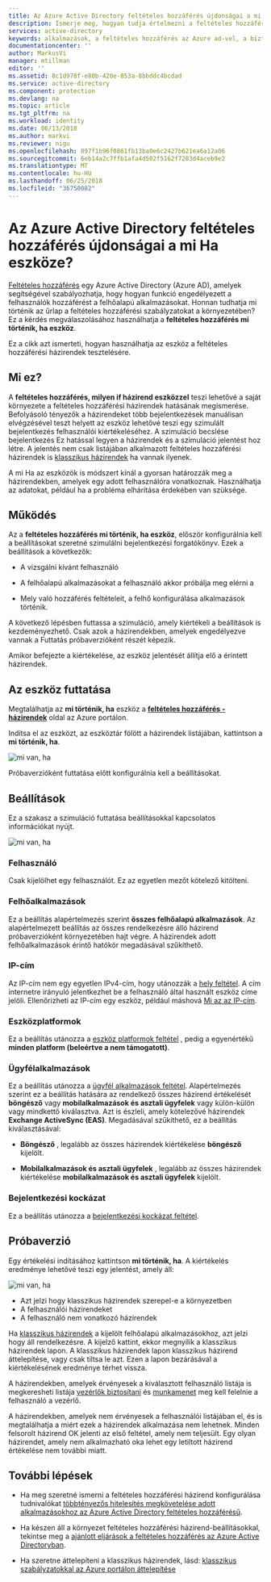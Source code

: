 ```yaml
---
title: Az Azure Active Directory feltételes hozzáférés újdonságai a mi Ha eszköze?
description: Ismerje meg, hogyan tudja értelmezni a feltételes hozzáférési házirendek hatását a saját környezete.
services: active-directory
keywords: alkalmazások, a feltételes hozzáférés az Azure ad-vel, a biztonságos hozzáférés a vállalati erőforrásokhoz, a feltételes hozzáférési házirendekkel a feltételes hozzáférés
documentationcenter: ''
author: MarkusVi
manager: mtillman
editor: ''
ms.assetid: 8c1d978f-e80b-420e-853a-8bbddc4bcdad
ms.service: active-directory
ms.component: protection
ms.devlang: na
ms.topic: article
ms.tgt_pltfrm: na
ms.workload: identity
ms.date: 06/13/2018
ms.author: markvi
ms.reviewer: nigu
ms.openlocfilehash: 897f1b96f0861fb13ba0e6c2427b621ea6a12a06
ms.sourcegitcommit: 6eb14a2c7ffb1afa4d502f5162f7283d4aceb9e2
ms.translationtype: MT
ms.contentlocale: hu-HU
ms.lasthandoff: 06/25/2018
ms.locfileid: "36750082"
---
```

# <a name="what-is-the-what-if-tool-in-azure-active-directory-conditional-access"></a>Az Azure Active Directory feltételes hozzáférés újdonságai a mi Ha eszköze?

[Feltételes hozzáférés](active-directory-conditional-access-azure-portal.md) egy Azure Active Directory (Azure AD), amelyek segítségével szabályozhatja, hogy hogyan funkció engedélyezett a felhasználók hozzáférést a felhőalapú alkalmazásokat. Honnan tudhatja mi történik az űrlap a feltételes hozzáférési szabályzatokat a környezetében? Ez a kérdés megválaszolásához használhatja a **feltételes hozzáférés mi történik, ha eszköz**.

Ez a cikk azt ismerteti, hogyan használhatja az eszköz a feltételes hozzáférési házirendek tesztelésére.

## <a name="what-it-is"></a>Mi ez?

A **feltételes hozzáférés, milyen if házirend eszközzel** teszi lehetővé a saját környezete a feltételes hozzáférési házirendek hatásának megismerése. Befolyásoló tényezők a házirendeket több bejelentkezések manuálisan elvégzésével teszt helyett az eszköz lehetővé teszi egy szimulált bejelentkezés felhasználói kiértékeléséhez. A szimuláció becslése bejelentkezés Ez hatással legyen a házirendek és a szimuláció jelentést hoz létre. A jelentés nem csak listájában alkalmazott feltételes hozzáférési házirendek is [klasszikus házirendek](active-directory-conditional-access-migration.md#classic-policies) ha vannak ilyenek.    

A mi Ha az eszközök is módszert kínál a gyorsan határozzák meg a házirendekben, amelyek egy adott felhasználóra vonatkoznak. Használhatja az adatokat, például ha a probléma elhárítása érdekében van szüksége.  

## <a name="how-it-works"></a>Működés

Az a **feltételes hozzáférés mi történik, ha eszköz**, először konfigurálnia kell a beállításokat szeretné szimulálni bejelentkezési forgatókönyv. Ezek a beállítások a következők:

- A vizsgálni kívánt felhasználó 

- A felhőalapú alkalmazásokat a felhasználó akkor próbálja meg elérni a

- Mely való hozzáférés feltételeit, a felhő konfigurálása alkalmazások történik.
     
A következő lépésben futtassa a szimuláció, amely kiértékeli a beállítások is kezdeményezhető. Csak azok a házirendekben, amelyek engedélyezve vannak a Futtatás próbaverzióként részét képezik.


Amikor befejezte a kiértékelése, az eszköz jelentését állítja elő a érintett házirendek.


## <a name="running-the-tool"></a>Az eszköz futtatása

Megtalálhatja az **mi történik, ha** eszköz a **[feltételes hozzáférés - házirendek](https://portal.azure.com/#blade/Microsoft_AAD_IAM/ConditionalAccessBlade/Policies)** oldal az Azure portálon.

Indítsa el az eszközt, az eszköztár fölött a házirendek listájában, kattintson a **mi történik, ha**.

![mi van, ha](./media/active-directory-conditional-access-whatif/01.png)

Próbaverzióként futtatása előtt konfigurálnia kell a beállításokat.

## <a name="settings"></a>Beállítások

Ez a szakasz a szimuláció futtatása beállításokkal kapcsolatos információkat nyújt.

![mi van, ha](./media/active-directory-conditional-access-whatif/02.png)


### <a name="user"></a>Felhasználó

Csak kijelölhet egy felhasználót. Ez az egyetlen mezőt kötelező kitölteni.

### <a name="cloud-apps"></a>Felhőalkalmazások

Ez a beállítás alapértelmezés szerint **összes felhőalapú alkalmazások**. Az alapértelmezett beállítás az összes rendelkezésre álló házirend próbaverzióként környezetében hajt végre. A házirendek adott felhőalkalmazások érintő hatókör megadásával szűkíthető.


### <a name="ip-address"></a>IP-cím

Az IP-cím nem egy egyetlen IPv4-cím, hogy utánozzák a [hely feltétel](active-directory-conditional-access-locations.md). A cím internetre irányuló jelentkezhet be a felhasználó által használt eszköz címe jelöli. Ellenőrizheti az IP-cím egy eszköz, például máshová [Mi az az IP-cím](https://whatismyipaddress.com).    

### <a name="device-platforms"></a>Eszközplatformok

Ez a beállítás utánozza a [eszköz platformok feltétel](active-directory-conditional-access-conditions.md#device-platforms) , pedig a egyenértékű **minden platform (beleértve a nem támogatott)**. 
### <a name="client-apps"></a>Ügyfélalkalmazások

Ez a beállítás utánozza a [ügyfél alkalmazások feltétel](active-directory-conditional-access-conditions.md#client-apps).
Alapértelmezés szerint ez a beállítás hatására az rendelkező összes házirend értékelését **böngésző** vagy **mobilalkalmazások és asztali ügyfelek** vagy külön-külön vagy mindkettő kiválasztva. Azt is észleli, amely kötelezővé házirendek **Exchange ActiveSync (EAS)**. Megadásával szűkíthető, ez a beállítás kiválasztásával:

- **Böngésző** , legalább az összes házirendek kiértékelése **böngésző** kijelölt. 

- **Mobilalkalmazások és asztali ügyfelek** , legalább az összes házirendek kiértékelése **mobilalkalmazások és asztali ügyfelek** kijelölt. 


### <a name="sign-in-risk"></a>Bejelentkezési kockázat

Ez a beállítás utánozza a [bejelentkezési kockázat feltétel](active-directory-conditional-access-conditions.md#sign-in-risk).   


## <a name="evaluation"></a>Próbaverzió 

Egy értékelési indításához kattintson **mi történik, ha**. A kiértékelés eredménye lehetővé teszi egy jelentést, amely áll: 

![mi van, ha](./media/active-directory-conditional-access-whatif/03.png)

- Azt jelzi hogy klasszikus házirendek szerepel-e a környezetben
- A felhasználói házirendeket
- A felhasználó nem vonatkozó házirendek


Ha [klasszikus házirendek](active-directory-conditional-access-migration.md#classic-policies) a kijelölt felhőalapú alkalmazásokhoz, azt jelzi hogy áll rendelkezésre. A kijelző kattint, ekkor megnyílik a klasszikus házirendek lapon. A klasszikus házirendek lapon klasszikus házirend áttelepítése, vagy csak tiltsa le azt. Ezen a lapon bezárásával a kiértékelésének eredménye térhet vissza.

A házirendekben, amelyek érvényesek a kiválasztott felhasználó listája is megkeresheti listája [vezérlők biztosítani](active-directory-conditional-access-controls.md#grant-controls) és [munkamenet](active-directory-conditional-access-controls.md#session-controls) meg kell felelnie a felhasználó a vezérlő.

A házirendekben, amelyek nem érvényesek a felhasználói listájában el, és is megtalálhatja a miért ezek a házirendek alkalmazása nem lehetnek. Minden felsorolt házirend OK jelenti az első feltétel, amely nem teljesült. Egy olyan házirendet, amely nem alkalmazható oka lehet egy letiltott házirend értékelése nem további miatt.   



## <a name="next-steps"></a>További lépések

- Ha meg szeretné ismerni a feltételes hozzáférési házirend konfigurálása tudnivalókat [többtényezős hitelesítés megkövetelése adott alkalmazásokhoz az Azure Active Directory feltételes hozzáférésű](active-directory-conditional-access-app-based-mfa.md).

- Ha készen áll a környezet feltételes hozzáférési házirend-beállításokkal, tekintse meg a [ajánlott eljárások a feltételes hozzáférés az Azure Active Directoryban](active-directory-conditional-access-best-practices.md). 

- Ha szeretne áttelepíteni a klasszikus házirendek, lásd: [klasszikus szabályzatokkal az Azure portálon áttelepítése](active-directory-conditional-access-migration.md)  
